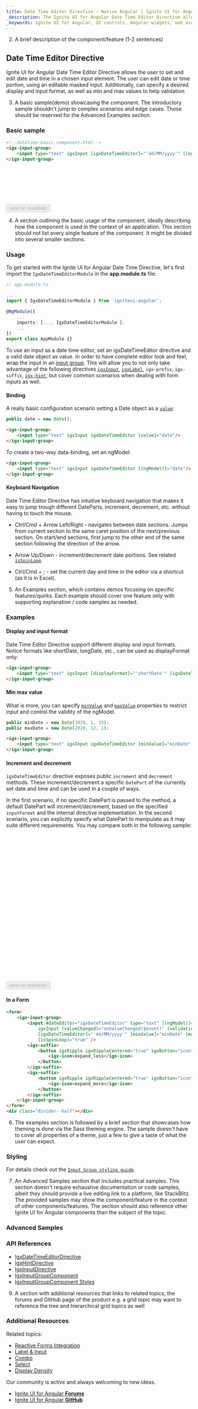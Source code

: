 ```yaml
---
title: Date Time Editor Directive - Native Angular | Ignite UI for Angular 
_description: The Ignite UI for Angular Date Time Editor Directive allows the user to handle date and time using a Date Object.
_keywords: Ignite UI for Angular, UI controls, Angular widgets, web widgets, UI widgets, Angular, Native Angular Components Suite, Native Angular Controls, Native Angular Components Library, Native Angular Components, Angular Date Time Editor Directive, Angular Date Time Directive control, Date Time Editor, Angular Date Time Directive
---
```


<!-- 1. A title containing the name of the component/feature
2. A brief description of the component/feature (1-2 sentences)
3. A basic sample(demo) showcasing the component. The introductory sample shouldn't jump to complex scenarios and edge cases. Those should be reserved for the Advanced Examples section.
4. A section outlining the basic usage of the component, ideally describing how the component is used in the context of an application. This section should not list every single feature of the component. It might be divided into several smaller sections.
5. An Examples section, which contains demos focusing on specific features/quirks. Each example should cover one feature only with supporting explanation / code samples as needed.
6. The examples section is followed by a brief section that showcases how theming is done via the Sass theming engine. The sample doesn't have to cover all properties of a theme, just a few to give a taste of what the user can expect.
7. An Advanced Samples section that includes practical samples. This section doesn't require exhaustive documentation or code samples, albeit they should provide a live editing link to a platform, like StackBlitz. The provided samples may show the component/feature in the context of other components/features. The section should also reference other Ignite UI for Angular components than the subject of the topic.
8. A section with reference links to the API documentation.
9. A section with additional resources that links to related topics, the forums and GitHub page of the product e.g. a grid topic may want to reference the tree and hierarchical grid topics as well -->

2. A brief description of the component/feature (1-2 sentences)
## Date Time Editor Directive
<p class="highlight">Ignite UI for Angular Date Time Editor Directive allows the user to set and edit date and time in a chosen input element. The user can edit date or time portion, using an editable masked input. Additionally, can specify a desired display and input format, as well as min and max values to help validation</p>
<div class="divider"></div>

3. A basic sample(demo) showcasing the component. The introductory sample shouldn't jump to complex scenarios and edge cases. Those should be reserved for the Advanced Examples section.
### Basic sample

```html
<!--datetime-basic.component.html-->
<igx-input-group>
    <input type="text" igxInput [igxDateTimeEditor]="'dd/MM/yyyy'" [(ngModel)]="date"/>
</igx-input-group>
```

<div class="sample-container loading" style="height:100px">
    <iframe id="datetime-basic-iframe" data-src="{environment:demosBaseUrl}/scheduling/datetime-basic" width="100%" height="100%" seamless="" frameBorder="0" class="lazyload"></iframe>
</div>
<div>
    <button data-localize="stackblitz" disabled class="stackblitz-btn" data-iframe-id="datetime-basic-iframe" data-demos-base-url="{environment:demosBaseUrl}">view on stackblitz</button>
</div>
<div class="divider--half"></div>

4. A section outlining the basic usage of the component, ideally describing how the component is used in the context of an application. This section should not list every single feature of the component. It might be divided into several smaller sections.

### Usage
To get started with the Ignite UI for Angular Date Time Directive, let's first import the `IgxDateTimeEditorModule` in the **app.module.ts** file:

```typescript
// app.module.ts

...
import { IgxDateTimeEditorModule } from 'igniteui-angular';

@NgModule({
    ...
    imports: [..., IgxDateTimeEditorModule ],
    ...
})
export class AppModule {}
```


To use an input as a date time editor, set an igxDateTimeEditor directive and a valid date object as value. In order to have complete editor look and feel, wrap the input in an [input group](input_group.md). This will allow you to not only take advantage of the following directives [`igxInput`]({environment:angularApiUrl}/classes/igxinputdirective.html), [`igxLabel`]({environment:angularApiUrl}/classes/igxlabeldirective.html), `igx-prefix`, `igx-suffix`, [`igx-hint`]({environment:angularApiUrl}/classes/igxhintdirective.html), but cover common scenarios when dealing with form inputs as well.

#### Binding 
A really basic configuration scenario setting a Date object as a [`value`]({environment:angularApiUrl}/classes/igxdatetimeeditordirective.html#value):
```typescript
public date = new Date();
```

```html
<igx-input-group>
    <input type="text" igxInput igxDateTimeEditor [value]="date"/>
</igx-input-group>
```

To create a two-way data-binding, set an ngModel:
```html
<igx-input-group>
    <input type="text" igxInput igxDateTimeEditor [(ngModel)]="date"/>
</igx-input-group>
```
<div class="divider--half"></div>


#### Keyboard Navigation
Date Time Editor Directive has intuitive keyboard navigation that makes it easy to jump trough different DateParts, increment, decrement, etc. without having to touch the mouse.

- Ctrl/Cmd + Arrow Left/Right - navigates between date sections. Jumps from current section to the same caret position of the next/previous section. On start/end sections, first jump to the other end of the same section following the direction of the arrow.
- Arrow Up/Down - increment/decrement date portions. See related [`isSpinLoop`]({environment:angularApiUrl}/classes/igxdatetimeeditordirective.html#isspinloop)

- Ctrl/Cmd + ; - set the current day and time in the editor via a shortcut (as it is in Excel).


5. An Examples section, which contains demos focusing on specific features/quirks. Each example should cover one feature only with supporting explanation / code samples as needed.

### Examples

#### Display and input format
Date Time Editor Directive support different display and input formats. Notice formats like shortDate, longDate, etc., can be used as displayFormat only:

```html
<igx-input-group>
    <input type="text" igxInput [displayFormat]="'shortDate'" [igxDateTimeEditor]="'dd/MM/yyyy'" [(ngModel)]="date"/>
</igx-input-group>
```

#### Min max value
What is more, you can specify [`minValue`]({environment:angularApiUrl}/classes/igxdatetimeeditordirective.html#minvalue) and [`maxValue`]({environment:angularApiUrl}/classes/igxdatetimeeditordirective.html#maxvalue) properties to restrict input and control the validity of the ngModel.
```typescript
public minDate = new Date(2020, 1, 15);
public maxDate = new Date(2020, 12, 1);
``` 

```html
<igx-input-group>
    <input type="text" igxInput igxDateTimeEditor [minValue]="minDate" [maxValue]="maxDate" [(ngModel)]="date" required/>
</igx-input-group>

```

#### Increment and decrement
`igxDateTimeEditor` directive exposes public `increment` and `decrement` methods. These increment/decrement a specific `DatePart` of the currently set date and time and can be used in a couple of ways.

In the first scenario, if no specific DatePart is passed to the method, a default DatePart will increment/decrement, based on the specified `inputFormat` and the internal directive implementation.
In the second scenario, you can explicitly specify what DatePart to manipulate as it may suite different requirements.
You may compare both in the following sample:
<div class="sample-container loading" style="height:400px">
    <iframe id="datetime-advanced-iframe" data-src="{environment:demosBaseUrl}/scheduling/datetime-advanced" width="100%" height="100%" seamless="" frameBorder="0" class="lazyload"></iframe>
</div>
<div>
    <button data-localize="stackblitz" disabled class="stackblitz-btn" data-iframe-id="datetime-advanced-iframe" data-demos-base-url="{environment:demosBaseUrl}">view on stackblitz</button>
</div>
<div class="divider--half"></div>


#### In a Form
```html
<form>
    <igx-input-group>
        <input #dateEditor="igxDateTimeEditor" type="text" [(ngModel)]="date" #formControl="ngModel" name="form"
            igxInput (valueChanged)="onValueChanged($event)" (validationFailed)="onValidationFailed($event)"
            [igxDateTimeEditor]="'dd/MM/yyyy'" [minValue]="minDate" [maxValue]="maxDate" required
            [isSpinLoop]="true" />
        <igx-suffix>
            <button igxRipple igxRippleCentered="true" igxButton="icon" (click)="dateEditor.increment()">
                <igx-icon>expand_less</igx-icon>
            </button>
        </igx-suffix>
        <igx-suffix>
            <button igxRipple igxRippleCentered="true" igxButton="icon" (click)="dateEditor.decrement()">
                <igx-icon>expand_more</igx-icon>
            </button>
        </igx-suffix>
    </igx-input-group>
</form>
<div class="divider--half"></div>
```


6. The examples section is followed by a brief section that showcases how theming is done via the Sass theming engine. The sample doesn't have to cover all properties of a theme, just a few to give a taste of what the user can expect.
### Styling 
For details check out the [`Input Group styling guide`](input_group.md#styling).
<div class="divider--half"></div>

7. An Advanced Samples section that includes practical samples. This section doesn't require exhaustive documentation or code samples, albeit they should provide a live editing link to a platform, like StackBlitz. The provided samples may show the component/feature in the context of other components/features. The section should also reference other Ignite UI for Angular components than the subject of the topic.
### Advanced Samples

### API References
* [IgxDateTimeEditorDirective]({environment:angularApiUrl}/classes/igxdatetimeeditordirective.html)
* [IgxHintDirective]({environment:angularApiUrl}/classes/igxhintdirective.html)
* [IgxInputDirective]({environment:angularApiUrl}/classes/igxinputdirective.html)
* [IgxInputGroupComponent]({environment:angularApiUrl}/classes/igxinputgroupcomponent.html)
* [IgxInputGroupComponent Styles]({environment:sassApiUrl}/index.html#function-igx-input-group-theme)

<div class="divider--half"></div>

9. A section with additional resources that links to related topics, the forums and GitHub page of the product e.g. a grid topic may want to reference the tree and hierarchical grid topics as well

### Additional Resources
Related topics:
* [Reactive Forms Integration](input_group_reactive_forms.md)
* [Label & Input](label_input.md)
* [Combo](combo.md)
* [Select](select.md)
* [Display Density](display_density.md)

Our community is active and always welcoming to new ideas.
* [Ignite UI for Angular **Forums**](https://www.infragistics.com/community/forums/f/ignite-ui-for-angular)
* [Ignite UI for Angular **GitHub**](https://github.com/IgniteUI/igniteui-angular)